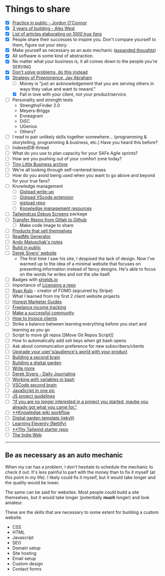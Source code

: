 # Things to share

- [x] [Practice in public - Jordon O'Connor](https://jdnoc.com/practice/)
- [x] [3 years of building - Alex West](https://www.alexwest.co/three_years/)
- [x] [List of articles elaborating on _1000 true fans_](https://ungated.media/article/tools/)
- [x] People share their successes to inspire you. Don't compare yourself to them, figure out your story.
- [x] Make yourself as necessary as an auto mechanic ([expanded thoughts](#be-as-necessary-as-an-auto-mechanic))
- [x] All software is some kind of abstraction.
- [x] No matter what your business is, it all comes down to the people you're SERVING
- [x] [Don't solve problems, do this instead](https://www.indiehackers.com/post/dont-solve-problems-7c871bf65b)
- [x] [Strategy of Preeminence, Jay Abraham](http://www.abraham.com/wp-content/uploads/2014/02/The-Strategy-Of-Preeminence1.pdf)
  - [ ] Money is "just an acknowledgement that you are serving others in ways they value and want to reward."
  - [x] Fall in love with your client, not your product/service.
- [ ] Personality and strength tests
  - StrengthsFinder 2.0
  - Meyers-Briggs
  - Enneagram
  - DiSC
  - UGenius
  - Others?
- [ ] I read to pair unlikely skills together somewhere... (programming & storytelling, programming & business, etc.) Have you heard this before?
- [ ] IndexedDB thread
- [ ] What do you use to plan capacity for your SAFe Agile sprints?
- [ ] How are you pushing out of your comfort zone today?
- [ ] [Tiny Little Business archive](https://tinylittlebusinesses.com/email-archive/)
- [ ] We're all looking through self-centered lenses
- [ ] How do you avoid being used when you want to go above and beyond for your true fans?
- [ ] Knowledge management
  - [ ] [Gistpad write-up](https://tjaddison.com/blog/2020/07/using-gistpad-to-manage-your-github-digital-gardens/)
  - [ ] [Gistpad VScode extension](https://marketplace.visualstudio.com/items?itemName=vsls-contrib.gistfs)
  - [ ] [gistpad repo](https://github.com/codespaces-contrib/gistpad#readme)
  - [ ] [Knowledge management resources](https://github.com/brettkromkamp/awesome-knowledge-management)
- [ ] [Tailwindcss Debug Screens](https://github.com/jorenvanhee/tailwindcss-debug-screens) package
- [ ] [Transfer Repos from Gitlab to Github](https://stackoverflow.com/questions/22265837/transfer-git-repositories-from-gitlab-to-github-can-we-how-to-and-pitfalls-i#answer-22266000)
  - [ ] Make code image to share
- [ ] [Products that sell themselves](https://jdnoc.com/product-that-sells-itself/)
- [ ] [ReadMe Generator](https://github.com/kefranabg/readme-md-generator)
- [ ] [Andy Matuschak's notes](https://notes.andymatuschak.org)
- [ ] [Build in public](https://www.mentalnodes.com/the-only-way-to-learn-in-public-is-to-build-in-public)
- [ ] [Derek Sivers' website](https://sive.rs/)
  - The first time I saw his site, I despised the lack of design. Now I've warmed up to the idea of a minimal website that focuses on presenting information instead of fancy designs. He's able to focus on the words he writes and not the site itself.
- [ ] Badges with [shields.io](https://shields.io)
- [ ] Importance of [Licensing a repo](https://docs.github.com/en/github/creating-cloning-and-archiving-repositories/licensing-a-repository)
- [ ] [Ryan Kulp](https://www.ryanckulp.com/) - creator of FOMO (aqcuired by Stripe)
- [ ] What I learned from my first 2 client website projects
- [ ] [Honest Marketer Guides](https://honestmarketer.com/guides)
- [ ] [Freelance income tracking](https://filthyrichwriter.com/best-way-track-freelance-income/)
- [ ] [Make a successful community](https://community.fandom.com/wiki/Help:Making_a_successful_community)
- [ ] [How to Invoice clients](https://filthyrichwriter.com/copywriting-qa-the-right-way-to-invoice-your-clients/)
- [ ] Strike a balance between learning everything before you start and learning as you go
- [ ] Script to move git repos [[Move Git Repos Script]]
- [ ] How to automatically add ssh keys when git bash opens
- [ ] Ask about communcation preference for new subscribers/clients
- [ ] [Upgrade your user's/audience's world with your product](https://joelhooks.com/badass-making-users-awesome-by-kathy-sierra)
- [ ] [Building a second brain](https://maggieappleton.com/basb)
- [ ] [Building a digital garden](https://tomcritchlow.com/2019/02/17/building-digital-garden/)
- [ ] [Write more](https://joelhooks.com/on-writing-more)
- [ ] [Derek Sivers - Daily Journaling](https://sive.rs/dj)
- [ ] [Working with variables in bash](https://www.howtogeek.com/442332/how-to-work-with-variables-in-bash/)
- [ ] [VSCode second brain](https://hodgkins.io/vscode-second-brain)
- [ ] [JavaScript in one pic](https://github.com/coodict/javascript-in-one-pic/blob/master/js%20in%20one%20pic.png)
- [ ] [JS project guidelines](https://github.com/elsewhencode/project-guidelines)
- [ ] ["If you are no longer interested in a project you started, maybe you already got what you came for."](https://news.ycombinator.com/item?id=22792829#22793146)
- [ ] [\*\*Knowledge wiki workflow](https://github.com/nikitavoloboev/knowledge/blob/master/other/wiki-workflow.md)
- [ ] [Digital garden template (jekyll)](https://github.com/maximevaillancourt/digital-garden-jekyll-template)
- [ ] [Learning Eleventy (Netlify)](https://www.netlify.com/blog/2020/04/09/lets-learn-eleventy-boost-your-jamstack-skills-with-11ty/)
- [ ] [\*\*11ty Tailwind starter repo](https://github.com/app-generator/eleventy-tailwind-starter)
- [ ] [The Indie Web](https://indieweb.org)

---

## Be as necessary as an auto mechanic

When my car has a problem, I don't hesitate to schedule the mechanic to check it out. It's less painful to part with the money than to fix it myself (at this point in my life). I likely could fix it myself, but it would take longer and the quality would be lower.

The same can be said for websites. Most people _could_ build a site themselves, but it would take longer (potentially **much** longer) and look amateur.

These are the skills that are necessary to some extent for building a custom website.

- CSS
- HTML
- Javascript
- SEO
- Domain setup
- Site hosting
- Email setup
- Custom design
- Contact forms
